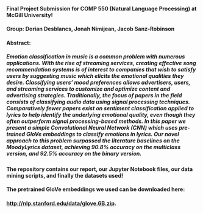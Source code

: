 #### Final Project Submission for COMP 550 (Natural Language Processing) at McGill University!

#### Group: Dorian Desblancs, Jonah Nimijean, Jacob Sanz-Robinson

#### Abstract:

##### Emotion classification in music is a common problem with numerous applications. With the rise of streaming services, creating effective song recommendation systems is of interest to companies that wish to satisfy users by suggesting music which elicits the emotional qualities they desire. Classifying users’ mood preferences allows advertisers, users, and streaming services to customize and optimize content and advertising strategies. Traditionally, the focus of papers in the field consists of classifying audio data using signal processing techniques. Comparatively fewer papers exist on sentiment classification applied to lyrics to help identify the underlying emotional quality, even though they often outperform signal processing-based methods. In this paper we present a simple Convolutional Neural Network (CNN) which uses pre-trained GloVe embeddings to classify emotions in lyrics. Our novel approach to this problem surpassed the literature baselines on the MoodyLyrics dataset, achieving 90.8% accuracy on the multiclass version, and 92.5% accuracy on the binary version.

#### The repository contains our report, our Jupyter Notebook files, our data mining scripts, and finally the datasets used!

#### The pretrained GloVe embeddings we used can be downloaded here: 
#### http://nlp.stanford.edu/data/glove.6B.zip.
